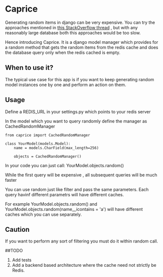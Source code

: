 # Caprice

Generating random items in django can be very expensive. You can try the approaches mentioned in [this StackOverflow thread](http://stackoverflow.com/questions/962619/how-to-pull-a-random-record-using-djangos-orm) , but with any reasonably large database both this approaches would be too slow.

Hence introducing Caprice. It is a django model manager which provides for a random method that gets the random items from the redis cache and does the database query only when the redis cached is empty.


## When to use it?


The typical  use case for this app is if you want to keep generating random model instances one by one and perform an action on them.


## Usage

Define a REDIS_URL in your settings.py which points to your redis server

In the model which you want to query randomly define the manager as CachedRandomManager

    from caprice import CachedRandomManager

    class YourModel(models.Model):
        name = models.CharField(max_length=256)

        objects = CachedRandomManager()

In your code you can just call:
   YourModel.objects.random()  

While the first query will be expensive , all subsequent queries will be much faster

You can use random just like filter and pass the same parameters. Each query havinf different parametrs will have different caches.

For example
  YourModel.objects.random() and YourModel.objects.random(name__icontains = 'a') will have different caches which you can use separately.

## Caution
  If you want to perform any sort of filtering you must do it within random call. 

##TODO
  1. Add tests
  2. Add a backend based architecture where the cache need not strictly be Redis.

